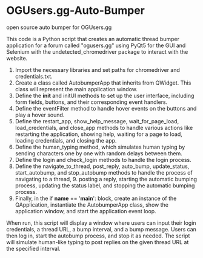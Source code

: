 # OGUsers.gg-Auto-Bumper
open source auto bumper for OGUsers.gg

This code is a Python script that creates an automatic thread bumper application for a forum called "ogusers.gg" using PyQt5 for the GUI and Selenium with the undetected_chromedriver package to interact with the website.

1. Import the necessary libraries and set paths for chromedriver and credentials.txt.
2. Create a class called AutobumperApp that inherits from QWidget. This class will represent the main application window.
3. Define the __init__ and initUI methods to set up the user interface, including form fields, buttons, and their corresponding event handlers.
4. Define the eventFilter method to handle hover events on the buttons and play a hover sound.
5. Define the restart_app, show_help_message, wait_for_page_load, load_credentials, and close_app methods to handle various actions like restarting the application, showing help, waiting for a page to load, loading credentials, and closing the app.
6. Define the human_typing method, which simulates human typing by sending characters one by one with random delays between them.
7. Define the login and check_login methods to handle the login process.
8. Define the navigate_to_thread, post_reply, auto_bump, update_status, start_autobump, and stop_autobump methods to handle the process of navigating to a thread, 9. posting a reply, starting the automatic bumping process, updating the status label, and stopping the automatic bumping process.
9. Finally, in the if __name__ == '__main__': block, create an instance of the QApplication, instantiate the AutobumperApp class, show the application window, and start the application event loop.

When run, this script will display a window where users can input their login credentials, a thread URL, a bump interval, and a bump message. Users can then log in, start the autobump process, and stop it as needed. The script will simulate human-like typing to post replies on the given thread URL at the specified interval.
